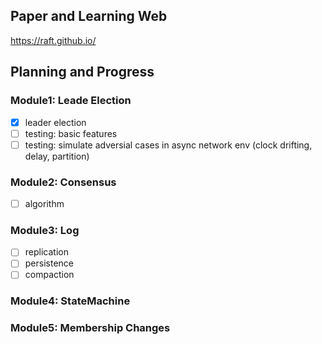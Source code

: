 
## Paper and Learning Web

https://raft.github.io/

## Planning and Progress

### Module1: Leade Election
- [x] leader election
- [ ] testing: basic features
- [ ] testing: simulate adversial cases in async network env (clock drifting, delay, partition)

### Module2: Consensus
- [ ] algorithm

### Module3: Log
- [ ] replication
- [ ] persistence
- [ ] compaction

### Module4: StateMachine

### Module5: Membership Changes 